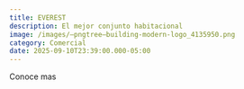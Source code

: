 ```yaml
---
title: EVEREST
description: El mejor conjunto habitacional
image: /images/—pngtree—building-modern-logo_4135950.png
category: Comercial
date: 2025-09-10T23:39:00.000-05:00
---
```

Conoce mas
